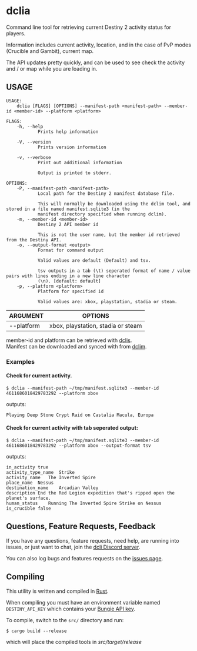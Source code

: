# dclia

Command line tool for retrieving current Destiny 2 activity status for players.

Information includes current activity, location, and in the case of PvP modes (Crucible and Gambit), current map.

The API updates pretty quickly, and can be used to see check the activity and / or map while you are loading in.


## USAGE
```
USAGE:
    dclia [FLAGS] [OPTIONS] --manifest-path <manifest-path> --member-id <member-id> --platform <platform>

FLAGS:
    -h, --help       
            Prints help information

    -V, --version    
            Prints version information

    -v, --verbose    
            Print out additional information
            
            Output is printed to stderr.

OPTIONS:
    -P, --manifest-path <manifest-path>    
            Local path for the Destiny 2 manifest database file.
            
            This will normally be downloaded using the dclim tool, and stored in a file named manifest.sqlite3 (in the
            manifest directory specified when running dclim).
    -m, --member-id <member-id>            
            Destiny 2 API member id
            
            This is not the user name, but the member id retrieved from the Destiny API.
    -o, --output-format <output>                  
            Format for command output
            
            Valid values are default (Default) and tsv.
            
            tsv outputs in a tab (\t) seperated format of name / value pairs with lines ending in a new line character
            (\n). [default: default]
    -p, --platform <platform>              
            Platform for specified id
            
            Valid values are: xbox, playstation, stadia or steam.
```

| ARGUMENT | OPTIONS |
|---|---|
| --platform | xbox, playstation, stadia or steam |



member-id and platform can be retrieved with [dclis](https://github.com/mikechambers/dcli/tree/main/src/dclis).   
Manifest can be downloaded and synced with from [dclim](https://github.com/mikechambers/dcli/tree/main/src/dclim).

### Examples

#### Check for current activity.


```
$ dclia --manifest-path ~/tmp/manifest.sqlite3 --member-id 4611686018429783292 --platform xbox
```

outputs:

```
Playing Deep Stone Crypt Raid on Castalia Macula, Europa
```

#### Check for current activity with tab seperated output:

```
$ dclia --manifest-path ~/tmp/manifest.sqlite3 --member-id 4611686018429783292 --platform xbox --output-format tsv
```

outputs:

```
in_activity	true
activity_type_name	Strike
activity_name	The Inverted Spire
place_name	Nessus
destination_name	Arcadian Valley
description	End the Red Legion expedition that's ripped open the planet's surface.
human_status	Running The Inverted Spire Strike on Nessus
is_crucible	false
```

## Questions, Feature Requests, Feedback

If you have any questions, feature requests, need help, are running into issues, or just want to chat, join the [dcli Discord server](https://discord.gg/2Y8bV2Mq3p).

You can also log bugs and features requests on the [issues page](https://github.com/mikechambers/dcli/issues).

## Compiling

This utility is written and compiled in [Rust](https://www.rust-lang.org/).

When compiling you must have an environment variable named `DESTINY_API_KEY` which contains your [Bungie API key](https://www.bungie.net/en/Application).

To compile, switch to the `src/` directory and run:

```
$ cargo build --release
```

which will place the compiled tools in *src/target/release*
